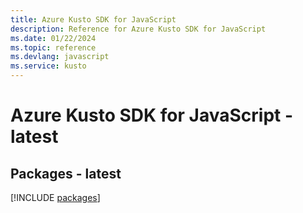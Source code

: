 ```yaml
---
title: Azure Kusto SDK for JavaScript
description: Reference for Azure Kusto SDK for JavaScript
ms.date: 01/22/2024
ms.topic: reference
ms.devlang: javascript
ms.service: kusto
---
```

# Azure Kusto SDK for JavaScript - latest
## Packages - latest
[!INCLUDE [packages](kusto-index.md)]